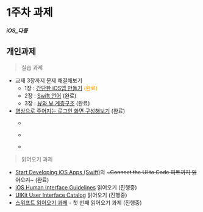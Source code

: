 
# 1주차 과제 
  ***iOS_다동***



## 개인과제

> 실습 과제

* 교재 3장까지 문제 해결해보기
    * 1장 : [간단한 iOS앱 만들기](https://github.com/iluvdadong/boostcamp_iOS_dadong/tree/master/week1/Quiz) <span style="color:orange">(완료)</span>
    * 2장 : [Swift 언어](https://github.com/iluvdadong/boostcamp_iOS_dadong/tree/master/week1/MyPlayground.playground) (완료)
    * 3장 : [뷰와 뷰 계층구조](https://github.com/iluvdadong/boostcamp_iOS_dadong/tree/master/week1/WorldTrotter) (완료)
* [영상으로 주어지는 로그인 화면 구성해보기](https://github.com/iluvdadong/boostcamp_iOS_dadong/tree/master/week1/LoginProject) (완료)
    * ~~~로고 이미지 뷰~~~ 
    * ~~~ID/PW 필드~~~
    * ~~~로그인 버튼을 눌렀을 때 로그가 남도록~~~


> 읽어오기 과제
* [Start Developing iOS Apps (Swift)](https://github.com/iluvdadong/boostcamp_iOS_dadong/tree/master/week1/FoodTracker)의 ~~~Connect the UI to Code 파트까지 읽어오기~~~  (완료)
* [iOS Human Interface Guidelines](https://developer.apple.com/ios/human-interface-guidelines/) 읽어오기 (진행중)
* [UIKit User Interface Catalog](https://developer.apple.com/library/content/documentation/UserExperience/Conceptual/UIKitUICatalog/) 읽어오기 (진행중)
* [스위프트 읽어오기 과제](reading/ios_reading_assignment_swift_1.pdf) - 첫 번째 읽어오기 과제 (진행중)




